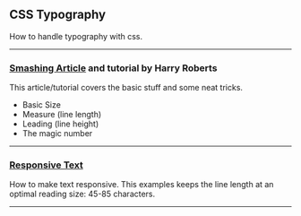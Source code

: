 ## CSS Typography ##

How to handle typography with css.

---
### [Smashing Article](https://github.com/nomanson/css_typography/tree/master/smashing_article) and tutorial by Harry Roberts ##
This article/tutorial covers the basic stuff and some neat tricks.
* Basic Size
* Measure (line length)
* Leading (line height)
* The magic number
---
### [Responsive Text](https://github.com/nomanson/css_typography/tree/master/responsive_text) ##

How to make text responsive. This examples keeps the line length at an optimal reading size: 45-85 characters.

---
